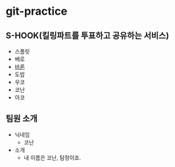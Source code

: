 # git-practice

## S-HOOK(킬링파트를 투표하고 공유하는 서비스)

- 스플릿
- 베로
- [바론](BARON.md)
- 도밥
- 우코
- 코난
- 아코

## 팀원 소개

- 닉네임
  - 코난
- 소개
  - 내 이름은 코난, 탐정이죠.
